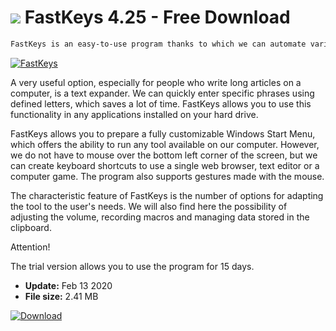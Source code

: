 # ![](https://cdn.softexe.net/static/icon/b/fastkeys-8561.png) FastKeys 4.25 - Free Download

```sh
FastKeys is an easy-to-use program thanks to which we can automate various activities performed on the computer, both at work and during playing.
```
[![FastKeys](https://gallery.dpcdn.pl/imgc/Tools/63863/g_-_420x350_1.5_-_x20151127185747_0.png)](https://softexe.net/win/system/control/fastkeys:hefp.html)

A very useful option, especially for people who write long articles on a computer, is a text expander. We can quickly enter specific phrases using defined letters, which saves a lot of time. FastKeys allows you to use this functionality in any applications installed on your hard drive.
 
 FastKeys allows you to prepare a fully customizable Windows Start Menu, which offers the ability to run any tool available on our computer. However, we do not have to mouse over the bottom left corner of the screen, but we can create keyboard shortcuts to use a single web browser, text editor or a computer game. The program also supports gestures made with the mouse.
 
 The characteristic feature of FastKeys is the number of options for adapting the tool to the user's needs. We will also find here the possibility of adjusting the volume, recording macros and managing data stored in the clipboard.
 
 Attention!
 
 The trial version allows you to use the program for 15 days.


- **Update:** Feb 13 2020
- **File size:** 2.41 MB

[![Download](https://cdn.softexe.net/static/img/download.png)](https://softexe.net/win/system/control/fastkeys:hefp.html)

